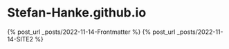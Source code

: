 # Stefan-Hanke.github.io

{% post_url _posts/2022-11-14-Frontmatter %}
{% post_url _posts/2022-11-14-SITE2 %}
